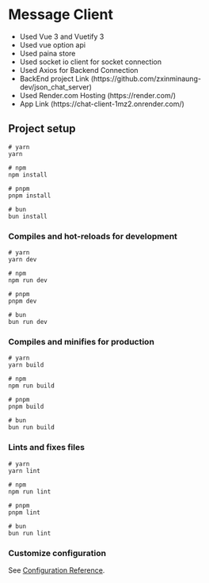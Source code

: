 # Message Client
<ul>
  <li>Used Vue 3 and Vuetify 3</li>
  <li>Used vue option api</li>
  <li>Used paina store</li>
  <li>Used socket io client for socket connection</li>
  <li>Used Axios for Backend Connection</li>
  <li>BackEnd project Link (https://github.com/zxinminaung-dev/json_chat_server)
  <li>Used Render.com Hosting (https://render.com/)</li>
  <li>App Link (https://chat-client-1mz2.onrender.com/)</li>
</ul>

## Project setup

```
# yarn
yarn

# npm
npm install

# pnpm
pnpm install

# bun
bun install
```

### Compiles and hot-reloads for development

```
# yarn
yarn dev

# npm
npm run dev

# pnpm
pnpm dev

# bun
bun run dev
```

### Compiles and minifies for production

```
# yarn
yarn build

# npm
npm run build

# pnpm
pnpm build

# bun
bun run build
```

### Lints and fixes files

```
# yarn
yarn lint

# npm
npm run lint

# pnpm
pnpm lint

# bun
bun run lint
```

### Customize configuration

See [Configuration Reference](https://vitejs.dev/config/).
